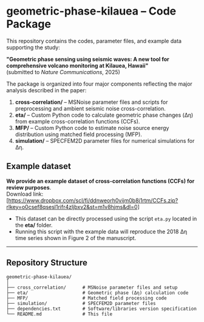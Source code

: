 # geometric-phase-kilauea – Code Package

This repository contains the codes, parameter files, and example data supporting the study:

**"Geometric phase sensing using seismic waves: A new tool for comprehensive volcano monitoring at Kilauea, Hawaii"**  
(submitted to *Nature Communications*, 2025)

The package is organized into four major components reflecting the major analysis described in the paper:

1. **cross-correlation/** – MSNoise parameter files and scripts for preprocessing and ambient seismic noise cross-correlation.  
2. **eta/** – Custom Python code to calculate geometric phase changes (Δη) from example cross-correlation functions (CCFs).  
3. **MFP/** – Custom Python code to estimate noise source energy distribution using matched field processing (MFP).  
4. **simulation/** – SPECFEM2D parameter files for numerical simulations for Δη.  

## Example dataset
**We provide an example dataset of cross-correlation functions (CCFs) for review purposes**.  
Download link: [https://www.dropbox.com/scl/fi/ddnweorh0vijm0b8j1rtm/CCFs.zip?rlkey=o0csef8qsesl1rifr4zljbxv2&st=m1v8hjms&dl=0]  
- This dataset can be directly processed using the script `eta.py` located in the **eta/** folder.  
- Running this script with the example data will reproduce the 2018 Δη time series shown in Figure 2 of the manuscript.  

---

## Repository Structure

```
geometric-phase-kilauea/
│
├── cross_correlation/      # MSNoise parameter files and setup
├── eta/                    # Geometric phase (Δη) calculation code
├── MFP/                    # Matched field processing code
├── simulation/             # SPECFEM2D parameter files
├── dependencies.txt        # Software/libraries version specification
└── README.md               # This file
```
